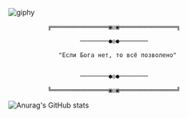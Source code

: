 

![giphy](https://github.com/PavelSmerdiakov/PavelSmerdiakov/assets/157140644/b7bb3c6f-ce62-4a9b-ad9e-0d4bb4acacb1)


               ╔════════════════▣◎▣════════════════╗ 

                        ────────●◎●────────

                  "Если Бога нет, то всё позволено"


                        ────────●◎●────────

               ╚════════════════▣◎▣════════════════╝

![Anurag's GitHub stats](https://github-readme-stats.vercel.app/api?username=PavelSmerdiakov&show_icons=true&theme=radical)

               
                
<!---
PavelSmerdiakov/PavelSmerdiakov is a ✨ special ✨ repository because its `README.md` (this file) appears on your GitHub profile.
You can click the Preview link to take a look at your changes.
--->
